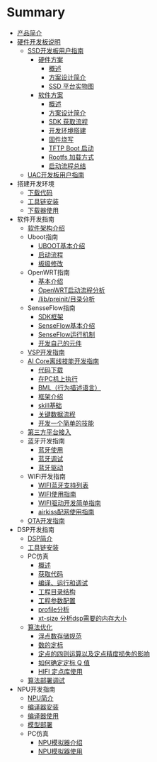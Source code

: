 # Summary

* [产品简介](README.md)
* [硬件开发板说明](ying-jian-kai-fa-ban-shuo-ming.md)
  * [SSD开发板用户指南](ssdkai-fa-ban-kai-fa-zhi-nan.md)
    * [硬件方案](ssdkai-fa-ban-kai-fa-zhi-nan/ying-jian-fang-an.md)
      * [概述](ssdkai-fa-ban-kai-fa-zhi-nan/ying-jian-fang-an/gai-shu.md)
      * [方案设计简介](ssdkai-fa-ban-kai-fa-zhi-nan/ying-jian-fang-an/fang-an-she-ji-jian-jie.md)
      * [SSD 平台实物图](ssdkai-fa-ban-kai-fa-zhi-nan/ying-jian-fang-an/ssd-ping-tai-shi-wu-tu.md)
    * [软件方案](ssdkai-fa-ban-kai-fa-zhi-nan/ruan-jian-fang-an.md)
      * [概述](ssdkai-fa-ban-kai-fa-zhi-nan/ruan-jian-fang-an/gai-shu.md)
      * [方案设计简介](ssdkai-fa-ban-kai-fa-zhi-nan/ruan-jian-fang-an/fang-an-she-ji-jian-jie.md)
      * [SDK 获取流程](ssdkai-fa-ban-kai-fa-zhi-nan/ruan-jian-fang-an/sdk-huo-qu-liu-cheng.md)
      * [开发环境搭建](ssdkai-fa-ban-kai-fa-zhi-nan/ruan-jian-fang-an/kai-fa-huan-jing-da-jian.md)
      * [固件烧写](ssdkai-fa-ban-kai-fa-zhi-nan/ruan-jian-fang-an/gu-jian-shao-xie.md)
      * [TFTP Boot 启动](ssdkai-fa-ban-kai-fa-zhi-nan/ruan-jian-fang-an/tftp-boot-qi-dong.md)
      * [Rootfs 加载方式](ssdkai-fa-ban-kai-fa-zhi-nan/ruan-jian-fang-an/rootfs-jia-zai-fang-shi.md)
      * [启动流程总结](ssdkai-fa-ban-kai-fa-zhi-nan/ruan-jian-fang-an/qi-dong-liu-cheng-zong-jie.md)
  * [UAC开发板用户指南](uackai-fa-ban-yong-hu-zhi-nan.md)
* 搭建开发环境
  * [下载代码](da-jian-kai-fa-huan-jing/xia-zai-dai-ma.md)
  * [工具链安装](da-jian-kai-fa-huan-jing/gong-ju-lian-an-zhuang.md)
  * [下载器使用](da-jian-kai-fa-huan-jing/xia-zai-qi-shi-yong.md)
* 软件开发指南
  * [软件架构介绍](ruan-jian-jia-gou-jie-shao.md)
  * Uboot指南
    * [UBOOT基本介绍](ruan-jian-jia-gou-jie-shao/ubootzhi-nan/ubootji-ben-jie-shao.md)
    * [启动流程](ruan-jian-jia-gou-jie-shao/ubootzhi-nan/qi-dong-liu-cheng.md)
    * [板级修改](ruan-jian-jia-gou-jie-shao/ubootzhi-nan/ban-ji-xiu-gai.md)
  * OpenWRT指南
    * [基本介绍](ruan-jian-jia-gou-jie-shao/openwrtzhi-nan/ji-ben-jie-shao.md)
    * [OpenWRT启动流程分析](ruan-jian-jia-gou-jie-shao/openwrtzhi-nan/openwrtqi-dong-liu-cheng-fen-xi.md)
    * [/lib/preinit/目录分析](ruan-jian-jia-gou-jie-shao/openwrtzhi-nan/libpreinitmu-lu-fen-xi.md)
  * SensseFlow指南
    * [SDK框架](sensseflowzhi-nan/sdkkuang-jia.md)
    * [SenseFlow基本介绍](sensseflowzhi-nan/senseflowji-ben-jie-shao.md)
    * [SenseFlow运行机制](sensseflowzhi-nan/senseflowyun-xing-ji-zhi.md)
    * [开发自己的元件](sensseflowzhi-nan/kai-fa-zi-ji-de-yuan-jian.md)
  * [VSP开发指南](vspkai-fa-zhi-nan.md)
  * [AI Core离线技能开发指南](ai-coreli-xian-ji-neng-kai-fa-zhi-nan.md)
    * [代码下载](ai-coreli-xian-ji-neng-kai-fa-zhi-nan/dai-ma-xia-zai.md)
    * [在PC机上执行](ai-coreli-xian-ji-neng-kai-fa-zhi-nan/zai-pc-ji-shang-zhi-xing.md)
    * [BML（行为描述语言）](ai-coreli-xian-ji-neng-kai-fa-zhi-nan/bmlff08-xing-wei-miao-shu-yu-yan-ff09.md)
    * [框架介绍](ai-coreli-xian-ji-neng-kai-fa-zhi-nan/kuang-jia-jie-shao.md)
    * [skill基础](ai-coreli-xian-ji-neng-kai-fa-zhi-nan/skillji-chu.md)
    * [关键数据流程](ai-coreli-xian-ji-neng-kai-fa-zhi-nan/guan-jian-shu-ju-liu-cheng.md)
    * [开发一个简单的技能](ai-coreli-xian-ji-neng-kai-fa-zhi-nan/kai-fa-yi-ge-jian-dan-de-ji-neng.md)
  * [第三方平台接入](di-san-fang-ping-tai-jie-ru.md)
  * 蓝牙开发指南
    * [蓝牙使用](lan-ya-kai-fa-zhi-nan/lan-ya-shi-yong.md)
    * [蓝牙调试](lan-ya-kai-fa-zhi-nan/lan-ya-diao-shi.md)
    * [蓝牙驱动](lan-ya-kai-fa-zhi-nan/lan-ya-qu-dong.md)
  * WIFI开发指南
    * [WIFI蓝牙支持列表](wifikai-fa-zhi-nan/wifilan-ya-zhi-chi-lie-biao.md)
    * [WIFI使用指南](wifikai-fa-zhi-nan/wifishi-yong-zhi-nan.md)
    * [WIFI驱动开发简单指南](wifikai-fa-zhi-nan/wifiqu-dong-kai-fa-jian-dan-zhi-nan.md)
    * [airkiss配网使用指南](wifikai-fa-zhi-nan/airkisspei-wang-shi-yong-zhi-nan.md)
  * [OTA开发指南](otakai-fa-zhi-nan.md)
* DSP开发指南
  * [DSP简介](dspkai-fa-zhi-nan/dspjian-jie.md)
  * [工具链安装](dspkai-fa-zhi-nan/gong-ju-lian-an-zhuang.md)
  * PC仿真
    * [概述](dspkai-fa-zhi-nan/pcfang-zhen/gai-shu.md)
    * [获取代码](dspkai-fa-zhi-nan/pcfang-zhen/huo-qu-dai-ma.md)
    * [编译、运行和调试](dspkai-fa-zhi-nan/pcfang-zhen/bian-yi-3001-yun-xing-he-diao-shi.md)
    * [工程目录结构](dspkai-fa-zhi-nan/pcfang-zhen/gong-cheng-mu-lu-jie-gou.md)
    * [工程参数配置](dspkai-fa-zhi-nan/pcfang-zhen/gong-cheng-can-shu-pei-zhi.md)
    * [profile分析](dspkai-fa-zhi-nan/pcfang-zhen/profilefen-xi.md)
    * [xt-size 分析dsp需要的内存大小](dspkai-fa-zhi-nan/pcfang-zhen/xt-size-fen-xi-dsp-xu-yao-de-nei-cun-da-xiao.md)
  * [算法优化](dspkai-fa-zhi-nan/suan-fa-you-hua.md)
    * [浮点数存储规范](dspkai-fa-zhi-nan/suan-fa-you-hua/fu-dian-shu-cun-chu-gui-fan.md)
    * [数的定标](dspkai-fa-zhi-nan/suan-fa-you-hua/shu-de-ding-biao.md)
    * [定点的四则运算以及定点精度损失的影响](dspkai-fa-zhi-nan/suan-fa-you-hua/ding-dian-de-si-ze-yun-suan-yi-ji-ding-dian-jing-du-sun-shi-de-ying-xiang.md)
    * [如何确定定标 Q 值](dspkai-fa-zhi-nan/suan-fa-you-hua/ru-he-que-ding-ding-biao-q-zhi.md)
    * [HIFI 定点库使用](dspkai-fa-zhi-nan/suan-fa-you-hua/hifi-ding-dian-ku-shi-yong.md)
  * [算法部署调试](dspkai-fa-zhi-nan/suan-fa-bu-shu-diao-shi.md)
* NPU开发指南
  * [NPU简介](npukai-fa-zhi-nan/npujian-jie.md)
  * [编译器安装](npukai-fa-zhi-nan/bian-yi-qi-an-zhuang.md)
  * [编译器使用](npukai-fa-zhi-nan/bian-yi-qi-shi-yong.md)
  * [模型部署](npukai-fa-zhi-nan/mo-xing-bu-shu.md)
  * PC仿真
    * [NPU模拟器介绍](npukai-fa-zhi-nan/pcfang-zhen/npumo-ni-qi-jie-shao.md)
    * [NPU模拟器使用](npukai-fa-zhi-nan/pcfang-zhen/npumo-ni-qi-shi-yong.md)

